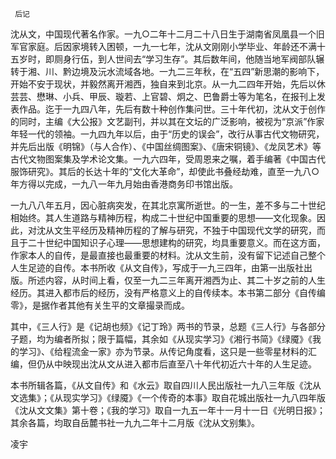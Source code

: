      后记 

   沈从文，中国现代著名作家。一九○二年十二月二十八日生于湖南省凤凰县一个旧军官家庭。后因家境转入困顿，一九一七年，沈从文刚刚小学毕业、年龄还不满十五岁时，即厕身行伍，到人世间去“学习生存”。其后数年间，他随当地军阀部队辗转于湘、川、黔边境及沅水流域各地。一九二三年秋，在“五四”新思潮的影响下，开始不安于现状，并毅然离开湘西，独自来到北京。从一九二四年开始，先后以休芸芸、懋琳、小兵、甲辰、璇若、上官碧、炯之、巴鲁爵士等为笔名，在报刊上发表作品。迄于一九四八年，先后有数十种创作集问世。三十年代初，沈从文于创作的同时，主编《大公报》文艺副刊，并以其在文坛的广泛影响，被视为“京派”作家年轻一代的领袖。一九四九年以后，由于“历史的误会”，改行从事古代文物研究，并先后出版《明锦》（与人合作）、《中国丝绸图案》、《唐宋铜镜》、《龙凤艺术》等古代文物图案集及学术论文集。一九六四年，受周恩来之嘱，着手编著《中国古代服饰研究》。其后的长达十年的“文化大革命”，却使此书叠经劫难，直至一九八○年方得以完成，一九八一年九月始由香港商务印书馆出版。

   一九八八年五月，因心脏病突发，在其北京寓所逝世。的一生，差不多与二十世纪相始终。其人生道路与精神历程，构成二十世纪中国重要的思想——文化现象。因此，对沈从文生平经历及精神历程的了解与研究，不独于中国现代文学的研究，而且于二十世纪中国知识子心理——思想建构的研究，均具重要意义。而在这方面，作家本人的自传，是最直接也最重要的材料。沈从文生前，没有留下记述自己整个人生足迹的自传。本书所收《从文自传》，写成于一九三四年，由第一出版社出版。所述内容，从时间上看，仅至一九二三年离开湘西为止、其二十岁之前的人生经历。其进入都市后的经历，没有严格意义上的自传续本。本书第二部分《自传编零》，是据作者其他有关生平的文章撮录而成。

   其中，《三人行》是《记胡也频》《记丁玲》两书的节录，总题《三人行》与各部分子题，均为编者所拟；限于篇幅，其余如《从现实学习》《湘行书简》《绿魇》《我的学习》、《给程流金一家》亦为节录。从传记角度看，这只是一些零星材料的汇编，但仍从中映现出沈从文从进入都市后直至八十年代初近六十年的人生足迹。

   本书所辑各篇，《从文自传》和《水云》取自四川人民出版社一九八三年版《沈从文选集》；《从现实学习》《绿魇》《一个传奇的本事》取自花城出版社一九八四年版《沈从文文集》第十卷；《我的学习》取自一九五一年十一月十一日《光明日报》；其余各篇，均取自岳麓书社一九九二年十二月版《沈从文别集》。

   凌宇

